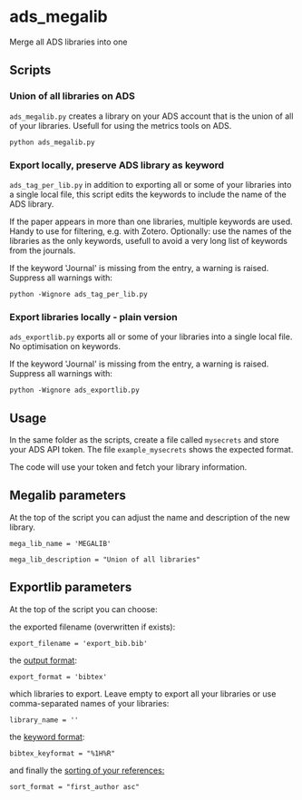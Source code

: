 # ads_megalib
Merge all ADS libraries into one

## Scripts
### Union of all libraries on ADS
`ads_megalib.py` creates a library on your ADS account that is the union of all of your libraries. Usefull for using the metrics tools on ADS.

`python ads_megalib.py` 

### Export locally, preserve ADS library as keyword
`ads_tag_per_lib.py` in addition to exporting all or some of your libraries into a single local file, this script edits the keywords to include the name of the ADS library. 

If the paper appears in more than one libraries, multiple keywords are used. Handy to use for filtering, e.g. with Zotero. Optionally: use the names of the libraries as the only keywords, usefull to avoid a very long list of keywords from the journals.

If the keyword 'Journal' is missing from the entry, a warning is raised.
Suppress all warnings with:

`python -Wignore ads_tag_per_lib.py` 


### Export libraries locally - plain version
`ads_exportlib.py` exports all or some of your libraries into a single local file. No optimisation on keywords.

If the keyword 'Journal' is missing from the entry, a warning is raised.
Suppress all warnings with:

`python -Wignore ads_exportlib.py` 


## Usage

In the same folder as the scripts, create a file called `mysecrets` and store your ADS API token.
The file `example_mysecrets` shows the expected format.

The code will use your token and fetch your library information.

## Megalib parameters

At the top of the script you can adjust the name and description of the new library.

`mega_lib_name = 'MEGALIB'`

`mega_lib_description = "Union of all libraries"`


## Exportlib parameters

At the top of the script you can choose:

the exported filename (overwritten if exists):

`export_filename = 'export_bib.bib'`

the [output format](http://adsabs.github.io/help/actions/export):

`export_format = 'bibtex'`

which libraries to export. Leave empty to export all your libraries or use comma-separated names of your libraries:

`library_name = ''`

the [keyword format](http://adsabs.github.io/help/actions/export):

`bibtex_keyformat = "%1H%R"`

and finally the [sorting of your references:](http://adsabs.github.io/help/actions/sort)

`sort_format = "first_author asc"`

